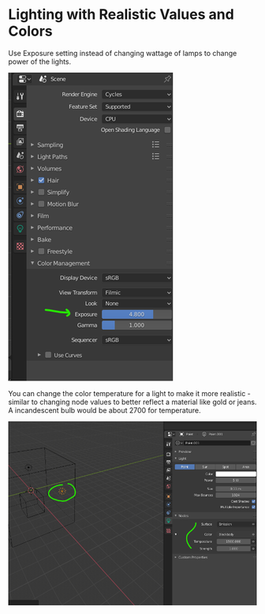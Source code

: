 # Lighting with Realistic Values and Colors

Use Exposure setting instead of changing wattage of lamps to change power of the lights.

![](<../../../.gitbook/assets/image (140).png>)

You can change the color temperature for a light to make it more realistic - similar to changing node values to better reflect a material like gold or jeans. A incandescent bulb would be about 2700 for temperature.

![](<../../../.gitbook/assets/image (141).png>)
